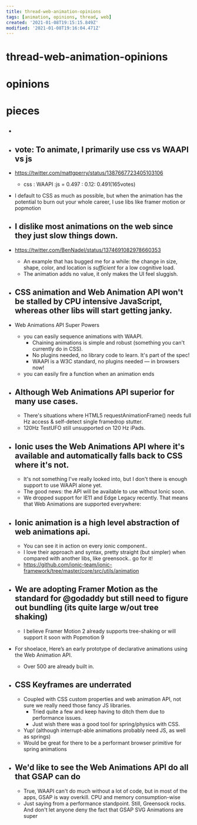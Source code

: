 ```yaml
---
title: thread-web-animation-opinions
tags: [animation, opinions, thread, web]
created: '2021-01-08T19:15:15.849Z'
modified: '2021-01-08T19:16:04.471Z'
---
```


# thread-web-animation-opinions

# opinions

# pieces

 - ## 

 - ## vote: To animate, I primarily use css vs WAAPI vs js
 - https://twitter.com/mattgperry/status/1387667723405103106
   - css : WAAPI :js = 0.497 : 0.12: 0.491(165votes)
 - I default to CSS as much as possible, but when the animation has the potential to burn out your whole career, I use libs like framer motion or popmotion

 - ## I dislike most animations on the web since they just slow things down. 
 - https://twitter.com/BenNadel/status/1374691082978660353
   - An example that has bugged me for a while: the change in size, shape, color, and location is _sufficient_ for a low cognitive load. 
   - The animation adds no value, it only makes the UI feel sluggish.

- ## CSS animation and Web Animation API won't be stalled by CPU intensive JavaScript, whereas other libs will start getting janky.

- Web Animations API Super Powers
  - you can easily sequence animations with WAAPI. 
    - Chaining animations is simple and robust (something you can't currently do in CSS).
    - No plugins needed, no library code to learn. It's part of the spec!
    - WAAPI is a W3C standard, no plugins needed — in browsers now!
  - you can easily fire a function when an animation ends

- ## Although Web Animations API superior for many use cases.
  - There's situations where HTML5 requestAnimationFrame() needs full Hz access & self-detect single framedrop stutter.
  - 120Hz TestUFO still unsupported on 120 Hz iPads. 

- ## Ionic uses the Web Animations API where it's available and automatically falls back to CSS where it's not. 
  - It's not something I've really looked into, but I don't there is enough support to use WAAPI alone yet. 
  - The good news: the API will be available to use without Ionic soon.
  - We dropped support for IE11 and Edge Legacy recently. That means that Web Animations are supported everywhere:

- ## Ionic animation is a high level abstraction of web animations api. 
  - You can see it in action on every ionic component.. 
  - I love their approach and syntax, pretty straight (but simpler) when compared with another libs, like greensock.. go for it!
  - https://github.com/ionic-team/ionic-framework/tree/master/core/src/utils/animation

- ## We are adopting Framer Motion as the standard for @godaddy but still need to figure out bundling (its quite large w/out tree shaking)
  - I believe Framer Motion 2 already supports tree-shaking or will support it soon with Popmotion 9

- For shoelace, Here’s an early prototype of declarative animations using the Web Animation API. 
  - Over 500 are already built in.

- ## CSS Keyframes are underrated
  - Coupled with CSS custom properties and web animation API, not sure we really need those fancy JS libraries. 
    - Tried quite a few and keep having to ditch them due to performance issues. 
    - Just wish there was a good tool for spring/physics with CSS.
  - Yup! (although interrupt-able animations probably need JS, as well as springs)
  - Would be great for there to be a performant browser primitive for spring animations

- ## We'd like to see the Web Animations API do all that GSAP can do
  - True, WAAPI can't do much without a lot of code, but in most of the apps, GSAP is way overkill. CPU and memory consumption-wise
  - Just saying from a performance standpoint. Still, Greensock rocks. And don't let anyone deny the fact that GSAP SVG Animations are super

 
